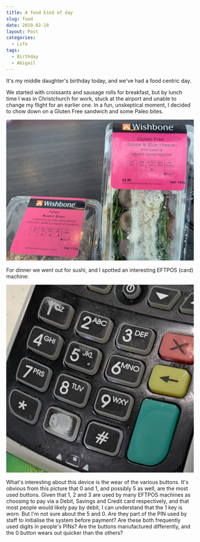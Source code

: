```yaml
---
title: A food kind of day
slug: food
date: 2019-02-18
layout: Post
categories:
  - Life
tags:
  - Birthday
  - Abigail
---
```


It's my middle daughter's birthday today, and we've had a food centric day.

<!-- more -->

We started with croissants and sausage rolls for breakfast, but by lunch time I was in Christchurch for work, stuck at the airport and unable to change my flight for an earlier one. In a fun, unskeptical moment, I decided to chow down on a Gluten Free sandwich and some Paleo bites.

![Unskeptical Lunch](./IMG_4986.jpg)

For dinner we went out for sushi, and I spotted an interesting EFTPOS (card) machine:

![PIN Pad](./IMG_5005.jpg)

What's interesting about this device is the wear of the various buttons. It's obvious from this picture that 0 and 1, and possibly 5 as well, are the most used buttons. Given that 1, 2 and 3 are used by many EFTPOS machines as choosing to pay via a Debit, Savings and Credit card respectively, and that most people would likely pay by debit, I can understand that the 1 key is worn. But I'm not sure about the 5 and 0. Are they part of the PIN used by staff to initialise the system before payment? Are these both frequently used digits in people's PINs? Are the buttons manufactured differently, and the 0 button wears out quicker than the others?
